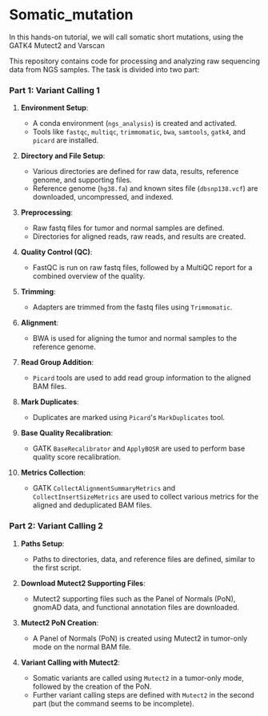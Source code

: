 # Somatic_mutation
In this hands-on tutorial, we will call somatic short mutations, using the GATK4 Mutect2 and Varscan

This repository contains code for processing and analyzing raw sequencing data from NGS samples. The task is divided into two part:


### Part 1: Variant Calling 1

1. **Environment Setup**: 
   - A conda environment (`ngs_analysis`) is created and activated.
   - Tools like `fastqc`, `multiqc`, `trimmomatic`, `bwa`, `samtools`, `gatk4`, and `picard` are installed.

2. **Directory and File Setup**: 
   - Various directories are defined for raw data, results, reference genome, and supporting files.
   - Reference genome (`hg38.fa`) and known sites file (`dbsnp138.vcf`) are downloaded, uncompressed, and indexed.

3. **Preprocessing**: 
   - Raw fastq files for tumor and normal samples are defined.
   - Directories for aligned reads, raw reads, and results are created.

4. **Quality Control (QC)**:
   - FastQC is run on raw fastq files, followed by a MultiQC report for a combined overview of the quality.

5. **Trimming**:
   - Adapters are trimmed from the fastq files using `Trimmomatic`.

6. **Alignment**:
   - BWA is used for aligning the tumor and normal samples to the reference genome.

7. **Read Group Addition**:
   - `Picard` tools are used to add read group information to the aligned BAM files.

8. **Mark Duplicates**:
   - Duplicates are marked using `Picard`'s `MarkDuplicates` tool.

9. **Base Quality Recalibration**:
   - GATK `BaseRecalibrator` and `ApplyBQSR` are used to perform base quality score recalibration.

10. **Metrics Collection**:
    - GATK `CollectAlignmentSummaryMetrics` and `CollectInsertSizeMetrics` are used to collect various metrics for the aligned and deduplicated BAM files.


### Part 2: Variant Calling 2

1. **Paths Setup**: 
   - Paths to directories, data, and reference files are defined, similar to the first script.

2. **Download Mutect2 Supporting Files**:
   - Mutect2 supporting files such as the Panel of Normals (PoN), gnomAD data, and functional annotation files are downloaded.

3. **Mutect2 PoN Creation**:
   - A Panel of Normals (PoN) is created using Mutect2 in tumor-only mode on the normal BAM file.

4. **Variant Calling with Mutect2**:
   - Somatic variants are called using `Mutect2` in a tumor-only mode, followed by the creation of the PoN.
   - Further variant calling steps are defined with `Mutect2` in the second part (but the command seems to be incomplete).

